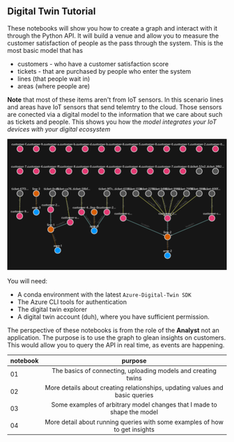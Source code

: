 ## Digital Twin Tutorial

These notebooks will show you how to create a graph and interact with it through the Python API. It will build a venue and allow you to measure the customer satisfaction of people as the pass through the system. This is the most basic model that has
* customers - who have a customer satisfaction score
* tickets - that are purchased by people who enter the system
* lines (that people wait in) 
* areas (where people are)

**Note** that most of these items aren't from IoT sensors. In this scenario lines and areas have IoT sensors that send telemtry to the cloud. Those sensors are conected via a digital model to the information that we care about such as tickets and people. This shows you how the _model integrates your IoT devices with your digital ecosystem_

![the graph you get](../../assets/largergraph.png)

You will need: 
* A conda environment with the latest `Azure-Digital-Twin SDK`
* The Azure CLI tools for authentication
* The digital twin explorer
* A digital twin account (duh), where you have sufficient permission. 

The perspective of these notebooks is from the role of the **Analyst** not an application. The purpose is to use the graph to glean insights on customers. This would allow you to query the API in real time, as events are happening. 

| notebook | purpose |
|----------|:-------------:|
| 01 |  The basics of connecting, uploading models and creating twins |
| 02 |  More details about creating relationships, updating values and basic queries |
| 03 |  Some examples of arbitrary model changes that I made to shape the model |
| 04 |  More detail about running queries with some examples of how to get insights |



